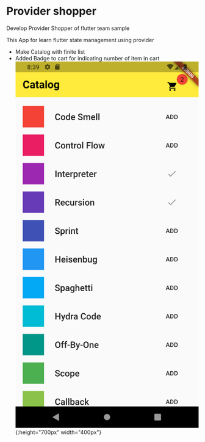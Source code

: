 # Provider shopper

Develop Provider Shopper of flutter team sample

This App for learn flutter state management using provider
- Make Catalog with finite list 
- Added Badge to cart for indicating number of item in cart
![Test Image 1](githubimages/screen_shoot.png){:height="700px" width="400px"}
